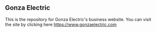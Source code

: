 ## Gonza Electric

This is the repository for Gonza Electric's business website. You can visit the site by clicking here https://www.gonzaelectric.com
